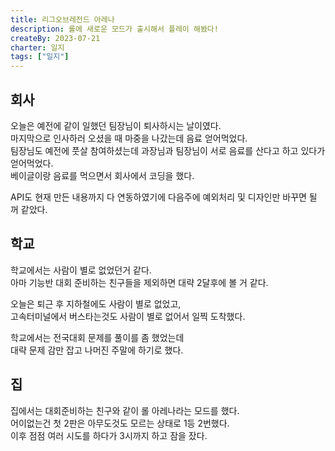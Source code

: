 ```yaml
---
title: 리그오브레전드 아레나
description: 롤에 새로운 모드가 출시해서 플레이 해봤다!
createBy: 2023-07-21
charter: 일지
tags: ["일지"]
--- 
```


## 회사 

오늘은 예전에 같이 일했던 팀장님이 퇴사하시는 날이였다.                   
마지막으로 인사하러 오셨을 때 마중을 나갔는데 음료 얻어먹었다.               
팀장님도 예전에 풋살 참여하셨는데 과장님과 팀장님이 서로 음료를 산다고 하고 있다가 얻어먹었다.               
베이글이랑 음료를 먹으면서 회사에서 코딩을 했다.      

API도 현재 만든 내용까지 다 연동하였기에 다음주에 예외처리 및 디자인만 바꾸면 될 꺼 같았다.               

## 학교        

학교에서는 사람이 별로 없었던거 같다.               
아마 기능반 대회 준비하는 친구들을 제외하면 대략 2달후에 볼 거 같다.                 

오늘은 퇴근 후 지하철에도 사람이 별로 없었고,            
고속터미널에서 버스타는것도 사람이 별로 없어서 일찍 도착했다.             

학교에서는 전국대회 문제를 풀이를 좀 했었는데              
대략 문제 감만 잡고 나머진 주말에 하기로 했다.    

## 집 

집에서는 대회준비하는 친구와 같이 롤 아레나라는 모드를 했다.                
어이없는건 첫 2판은 아무도것도 모르는 상태로 1등 2번했다.            
이후 점점 여러 시도를 하다가 3시까지 하고 잠을 잤다.     

